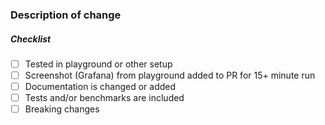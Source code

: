 ### Description of change

##### Checklist

- [ ] Tested in playground or other setup
- [ ] Screenshot (Grafana) from playground added to PR for 15+ minute run
- [ ] Documentation is changed or added
- [ ] Tests and/or benchmarks are included
- [ ] Breaking changes
